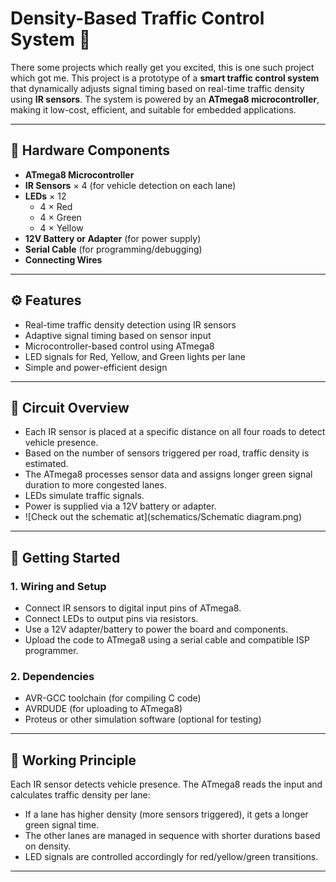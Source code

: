 # Density-Based Traffic Control System 🚦

There some projects which really get you excited, this is one such project which got me. This project is a prototype of a **smart traffic control system** that dynamically adjusts signal timing based on real-time traffic density using **IR sensors**. The system is powered by an **ATmega8 microcontroller**, making it low-cost, efficient, and suitable for embedded applications.

---

## 🔧 Hardware Components

- **ATmega8 Microcontroller**
- **IR Sensors** × 4 (for vehicle detection on each lane)
- **LEDs** × 12  
  - 4 × Red  
  - 4 × Green  
  - 4 × Yellow
- **12V Battery or Adapter** (for power supply)
- **Serial Cable** (for programming/debugging)
- **Connecting Wires**

---

## ⚙️ Features

- Real-time traffic density detection using IR sensors  
- Adaptive signal timing based on sensor input  
- Microcontroller-based control using ATmega8  
- LED signals for Red, Yellow, and Green lights per lane  
- Simple and power-efficient design  

---

## 🔌 Circuit Overview

- Each IR sensor is placed at a specific distance on all four roads to detect vehicle presence.
- Based on the number of sensors triggered per road, traffic density is estimated.
- The ATmega8 processes sensor data and assigns longer green signal duration to more congested lanes.
- LEDs simulate traffic signals.
- Power is supplied via a 12V battery or adapter.
- ![Check out the schematic at](schematics/Schematic diagram.png)


---

## 🚀 Getting Started

### 1. **Wiring and Setup**
- Connect IR sensors to digital input pins of ATmega8.
- Connect LEDs to output pins via resistors.
- Use a 12V adapter/battery to power the board and components.
- Upload the code to ATmega8 using a serial cable and compatible ISP programmer.

### 2. **Dependencies**
- AVR-GCC toolchain (for compiling C code)
- AVRDUDE (for uploading to ATmega8)
- Proteus or other simulation software (optional for testing)

---

## 🧠 Working Principle

Each IR sensor detects vehicle presence. The ATmega8 reads the input and calculates traffic density per lane:
- If a lane has higher density (more sensors triggered), it gets a longer green signal time.
- The other lanes are managed in sequence with shorter durations based on density.
- LED signals are controlled accordingly for red/yellow/green transitions.

---



